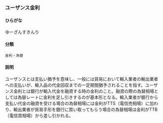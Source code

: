 <div style="display:none;">

## [あ行](securities-terms?id=あ行)
## [か行](securities-terms?id=か行)
## [さ行](securities-terms?id=さ行)
## [た行](securities-terms?id=た行)
## [な行](securities-terms?id=な行)
## [は行](securities-terms?id=は行)
## [ま行](securities-terms?id=ま行)
## [や行](securities-terms?id=や行)

</div>

### ユーザンス金利

#### ひらがな

ゆーざんすきんり

#### 分類

`金利・為替`

#### 説明

ユーザンスとは支払い猶予を意味し、一般には貿易において輸入業者の輸出業者への支払いが、輸入品の代金回収までの一定期間猶予されることを指す。ユーザンス金利とは銀行が輸入代金を融資する時の金利のこと。融資の際の為替相場としては為替レートに金利を足し引きするのが基本形となる。輸入業者が銀行から支払い代金の融資を受ける場合の為替相場には金利がTTS（電信売相場）に加わり、輸出業者が貿易手形を銀行に買い取ってもらう場合の為替相場は金利がTTB（電信買相場）から差し引かれる。

<div style="display:none;">

## [ら行](securities-terms?id=ら行)
## [わ行](securities-terms?id=わ行)
## [英数字・記号](securities-terms?id=英数字・記号)

</div>

